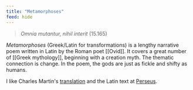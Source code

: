 ```yaml
---
title: "Metamorphoses"
feed: hide
---
```


> _Omnia mutantur, nihil interit_ (15.165)

_Metamorphoses_ (Greek/Latin for transformations) is a lengthy narrative poem written in Latin by the Roman poet [[Ovid]]. It covers a great number of [[Greek mythology]], beginning with a creation myth. The thematic connection is change. In the poem, the gods are just as fickle and shifty as humans.

I like Charles Martin's [translation](https://www.worldcat.org/title/metamorphoses/oclc/52547579) and the Latin text at [Perseus](http://www.perseus.tufts.edu/hopper/text?doc=Perseus%3Atext%3A1999.02.0029%3Abook%3D1%3Acard%3D1). 



